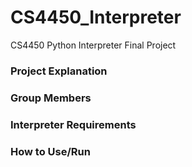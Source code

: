 # CS4450_Interpreter
CS4450 Python Interpreter Final Project

### Project Explanation

### Group Members

### Interpreter Requirements

### How to Use/Run
